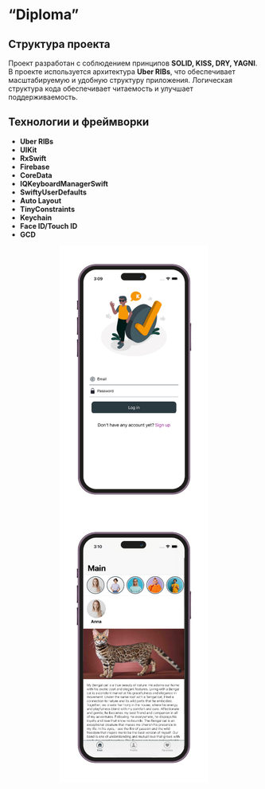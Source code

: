 # “Diploma”


## Структура проекта

Проект разработан с соблюдением принципов **SOLID, KISS, DRY, YAGNI**. 
В проекте используется архитектура **Uber RIBs**, что обеспечивает масштабируемую и удобную структуру приложения. 
Логическая структура кода обеспечивает читаемость и улучшает поддерживаемость.

## Технологии и фреймворки

-   **Uber RIBs**
-    **UIKit**
-    **RxSwift**
-    **Firebase**
-    **CoreData**
-    **IQKeyboardManagerSwift**
-    **SwiftyUserDefaults**
-    **Auto Layout**
-    **TinyConstraints**
-    **Keychain**
-    **Face ID/Touch ID**
-    **GCD**

<p align="center">
<img src="./01.jpg" align="center" width="300">
  <img src="./02.jpg" align="center" width="300">  
  </p align="center"> </p> </div> 
